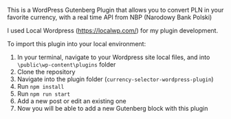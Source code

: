 This is a WordPress Gutenberg Plugin that allows you to convert PLN in your favorite currency, with a real time API from NBP (Narodowy Bank Polski)

I used Local Wordpress (https://localwp.com/) for my plugin development.

To import this plugin into your local environment:
1. In your terminal, navigate to your Wordpress site local files, and into `\public\wp-content\plugins` folder
2. Clone the repository
3. Navigate into the plugin folder (`currency-selector-wordpress-plugin`)
4. Run `npm install`
5. Run `npm run start`
6. Add a new post or edit an existing one
7. Now you will be able to add a new Gutenberg block with this plugin
